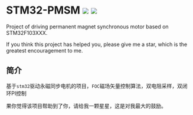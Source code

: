 # STM32-PMSM ![](./QPano3/Resources/bt428.svg) ![](./QPano3/Resources/plug.svg)
Project of driving permanent magnet synchronous motor based on STM32F103XXX.

If you think this project has helped you, please give me a star, which is the greatest encouragement to me.

## 简介
基于`stm32`驱动永磁同步电机的项目，`FOC`磁场矢量控制算法，双电阻采样，双闭环PI控制

果你觉得该项目帮助到了你，请给我一颗星星，这是对我最大的鼓励。

